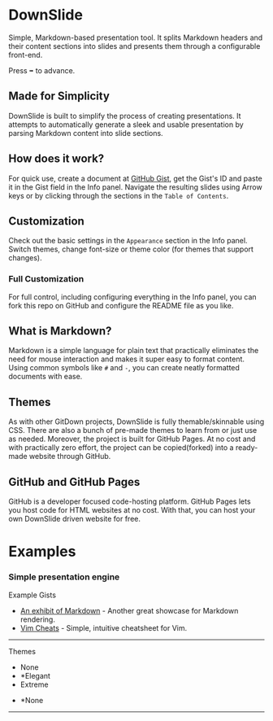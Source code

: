 # DownSlide
Simple, Markdown-based presentation tool. It splits Markdown headers and their content sections into slides and presents them through a configurable front-end.

Press <kbd>➡</kbd> to advance.

## Made for Simplicity
DownSlide is built to simplify the process of creating presentations. It attempts to automatically generate a sleek and usable presentation by parsing Markdown content into slide sections.

## How does it work?
For quick use, create a document at [GitHub Gist](https://gist.github.com/), get the Gist's ID and paste it in the Gist field in the Info panel. Navigate the resulting slides using Arrow keys or by clicking through the sections in the `Table of Contents`.

## Customization
Check out the basic settings in the `Appearance` section in the Info panel. Switch themes, change font-size or theme color (for themes that support changes).

### Full Customization
For full control, including configuring everything in the Info panel, you can fork this repo on GitHub and configure the README file as you like.

## What is Markdown?
Markdown is a simple language for plain text that practically eliminates the need for mouse interaction and makes it super easy to format content. Using common symbols like `#` and `-`, you can create neatly formatted documents with ease.

## Themes
As with other GitDown projects, DownSlide is fully themable/skinnable using CSS. There are also a bunch of pre-made themes to learn from or just use as needed. Moreover, the project is built for GitHub Pages. At no cost and with practically zero effort, the project can be copied(forked) into a ready-made website through GitHub.

## GitHub and GitHub Pages
GitHub is a developer focused code-hosting platform. GitHub Pages lets you host code for HTML websites at no cost. With that, you can host your own DownSlide driven website for free.

# Examples <!-- {$gd_info} -->
### Simple presentation engine
<!-- {$gd_help_ribbon} -->

Example Gists <!-- {$gd_gist} -->
- [An exhibit of Markdown](https://gist.github.com/deb74713e6aff8fdfce2) - Another great showcase for Markdown rendering.
- [Vim Cheats](https://gist.github.com/c002acb756d5cf09b1ad98494a81baa3) - Simple, intuitive cheatsheet for Vim.

<!-- {$gd_collapsible_appearance} -->

-----

Themes <!-- {$gd_css} -->

<!-- {$gd_slider_fontsize="110,50,300,1,%"} -->

<!-- {$gd_theme_variables} -->

<!-- {$gd_collapsible_end_appearance} -->


<!-- {$gd_collapsible_effects} -->

<!-- {$gd_select_tiltshift} -->
- None
- *Elegant
- Extreme

<!-- {$gd_select_svg-filter} -->
- *None

-----

<!-- {$gd_slider_vignette="0.5,0,1,0.025"} -->

<!-- {$gd_slider_brightness="1,0,3,0.05"} -->

<!-- {$gd_slider_contrast="100%,0,300,1,%"} -->

<!-- {$gd_slider_grayscale="0%,0,100,1,%"} -->

<!-- {$gd_slider_hue-rotate="0deg,0,360,1,deg"} -->

<!-- {$gd_slider_invert="0%,0,100,1,%"} -->

<!-- {$gd_slider_saturate="100%,0,300,1,%"} -->

<!-- {$gd_slider_sepia="0%,0,100,1,%"} -->

<!-- {$gd_slider_blur="0px,0,20,1,px"} -->

<!-- {$gd_collapsible_end_effects} -->




<!-- {$gd_collapsible_perspective} -->

<!-- {$gd_slider_scale="0,1,5,0.1"} -->

<!-- {$gd_slider_perspective="1500px,0,2000,1,px"} -->

<!-- {$gd_slider_originX="50%,0,100,1,%"} -->

<!-- {$gd_slider_originY="50%,0,100,1,%"} -->

<!-- {$gd_slider_rotateX="0deg,0,360,1,deg"} -->

<!-- {$gd_slider_rotateY="0deg,0,360,1,deg"} -->

<!-- {$gd_slider_scaleZ="0,1,5,0.1"} -->

<!-- {$gd_slider_rotateZ="0deg,0,360,1,deg"} -->

<!-- {$gd_slider_translateZ="0px,-500,500,1,px"} -->

<!-- {$gd_collapsible_end_perspective} -->



<!-- {$gd_collapsible_dimensions} -->

<!-- {$gd_slider_width="960px,4,4000,1,px"} -->

<!-- {$gd_slider_height="400px,4,2000,1,px"} -->

<!-- {$gd_slider_padding="10px,0,500,1,px"} -->

<!-- {$gd_slider_inner-space="100px,0,300,1,px"} -->

<!-- {$gd_slider_outer-space="0px,0,3000,1,px"} -->

<!-- {$gd_slider_offsetX="0px,-4000,4000,1,px"} -->

<!-- {$gd_slider_offsetY="0px,-4000,4000,1,px"} -->

<!-- {$gd_collapsible_end_dimensions} -->



<!-- {$gd_collapsible_contents} -->

<!-- {$gd_toc} -->

<!-- {$gd_collapsible_end_contents} -->

<!-- {$gd_hide} -->
